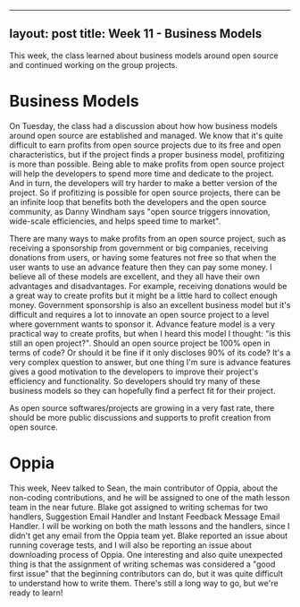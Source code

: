 
---
layout: post
title: Week 11 - Business Models
---

This week, the class learned about business models around open source and continued working on the group projects.

<!--more-->

# Business Models

On Tuesday, the class had a discussion about how how business models around open source are established and managed. We know that it's quite difficult to earn profits
from open source projects due to its free and open characteristics, but if the project finds a proper business model, profitizing is more than possible. 
Being able to make profits from open source project will help the developers to spend more time and dedicate to
the project. And in turn, the developers will try harder to make a better version of the project. So if profitizing
is possible for open source projects, there can be an infinite loop that benefits both the developers and the open source
community, as Danny Windham says "open source triggers innovation, wide-scale efficiencies, and helps
speed time to market".

There are many ways to make profits from an open source project, such as receiving a sponsorship from
government or big companies, receiving donations from users, or having some features not free so that
when the user wants to use an advance feature then they can pay some money. I believe all of these models are
excellent, and they all have their own advantages and disadvantages. For example, receiving donations would be
a great way to create profits but it might be a little hard to collect enough money. Government sponsorship is also an
excellent business model but it's difficult and requires a lot to innovate an open source project to a level where
government wants to sponsor it. Advance feature model is a very practical way to create profits, but when I heard this
model I thought: "is this still an open project?". Should an open source project be 100% open in terms of code? Or should it be fine
if it only discloses 90% of its code? It's a very complex question to answer, but one thing I'm sure is advance features gives
a good motivation to the developers to improve their project's efficiency and functionality. So developers should try
many of these business models so they can hopefully find a perfect fit for their project.

As open source softwares/projects are growing in a very fast rate, there should be more public discussions and
supports to profit creation from open source.

# Oppia

This week, Neev talked to Sean, the main contributor of Oppia, about the non-coding contributions, and he will be
assigned to one of the math lesson team in the near future. Blake got assigned to writing schemas for
two handlers, Suggestion Email Handler and Instant Feedback Message Email Handler. I will be working on both the math 
lessons and the handlers, since I didn't get any email from the Oppia team yet. Blake reported an issue about 
running coverage tests, and I will also be reporting an issue about downloading process of Oppia. One interesting and also
quite unexpected thing is that the assignment of writing schemas was considered a "good first issue" that the beginning
contributors can do, but it was quite difficult to understand how to write them. There's still a long way to go,
but we're ready to learn!
